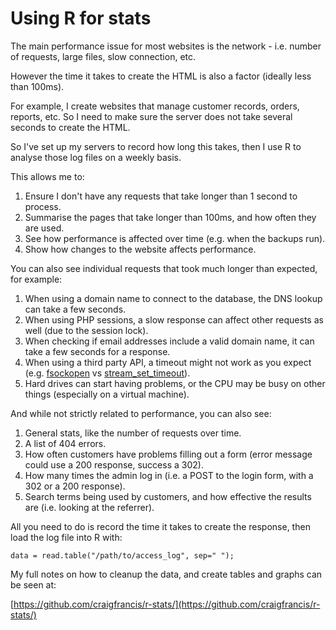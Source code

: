 # Using R for stats

The main performance issue for most websites is the network - i.e. number of requests, large files, slow connection, etc.

However the time it takes to create the HTML is also a factor (ideally less than 100ms).

For example, I create websites that manage customer records, orders, reports, etc. So I need to make sure the server does not take several seconds to create the HTML.

So I've set up my servers to record how long this takes, then I use R to analyse those log files on a weekly basis.

This allows me to:

1. Ensure I don't have any requests that take longer than 1 second to process.
2. Summarise the pages that take longer than 100ms, and how often they are used.
3. See how performance is affected over time (e.g. when the backups run).
4. Show how changes to the website affects performance.

You can also see individual requests that took much longer than expected, for example:

1. When using a domain name to connect to the database, the DNS lookup can take a few seconds.
2. When using PHP sessions, a slow response can affect other requests as well (due to the session lock).
3. When checking if email addresses include a valid domain name, it can take a few seconds for a response.
4. When using a third party API, a timeout might not work as you expect (e.g. [fsockopen](https://php.net/fsockopen) vs [stream_set_timeout](https://php.net/stream_set_timeout)).
5. Hard drives can start having problems, or the CPU may be busy on other things (especially on a virtual machine).

And while not strictly related to performance, you can also see:

1. General stats, like the number of requests over time.
2. A list of 404 errors.
3. How often customers have problems filling out a form (error message could use a 200 response, success a 302).
4. How many times the admin log in (i.e. a POST to the login form, with a 302 or a 200 response).
5. Search terms being used by customers, and how effective the results are (i.e. looking at the referrer).

All you need to do is record the time it takes to create the response, then load the log file into R with:

	data = read.table("/path/to/access_log", sep=" ");

My full notes on how to cleanup the data, and create tables and graphs can be seen at:

[https://github.com/craigfrancis/r-stats/](https://github.com/craigfrancis/r-stats/)